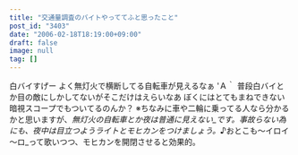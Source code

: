 ```yaml
---
title: "交通量調査のバイトやっててふと思ったこと"
post_id: "3403"
date: "2006-02-18T18:19:00+09:00"
draft: false
image: null
tag: []
---
```



白バイすげー よく無灯火で横断してる自転車が見えるなぁ 'Ａ｀ 普段白バイとか目の敵にしかしてないがそこだけはえらいなあ ぼくにはとてもまねできない 暗視スコープでもついてるのんか？ ※ちなみに車や二輪に乗ってる人なら分かるかと思いますが、_無灯火の自転車とか夜は普通に見えない_です。事故らない為にも、夜中は目立つようライトとモヒカンをつけましょう。_♪おとこも～イロイ～ロ_って歌いつつ、モヒカンを開閉させると効果的。
